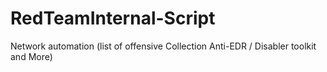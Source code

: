# RedTeamInternal-Script
Network automation (list of offensive Collection Anti-EDR / Disabler toolkit and More)
